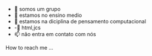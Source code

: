 - 👋 somos um grupo
- 👀 estamos no ensino medio
- 🌱 estamos na diciplina de pensamento computacional
- -💞️ html,jcs
- 📫 não entra em contato com nós

<!---
ian-davi/ian-davi is a ✨ special ✨ repository because its `README.md` (this file) appears on your GitHub profile.
You can click the Preview link to take a look at your changes.
--->
How to reach me ...
